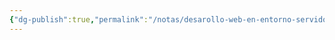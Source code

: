 ```yaml
---
{"dg-publish":true,"permalink":"/notas/desarollo-web-en-entorno-servidor/desarollo-web-en-entorno-servidor/"}
---
```


